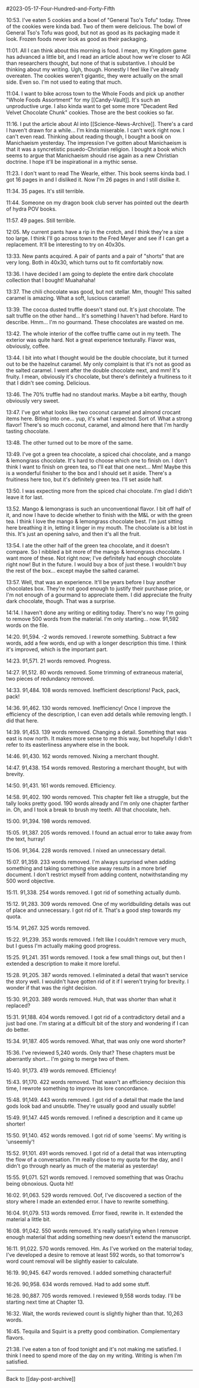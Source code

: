 #2023-05-17-Four-Hundred-and-Forty-Fifth

10:53.  I've eaten 5 cookies and a bowl of "General Tso's Tofu" today.  Three of the cookies were kinda bad.  Two of them were delicious.  The bowl of General Tso's Tofu was good, but not as good as its packaging made it look.  Frozen foods never look as good as their packaging.

11:01.  All I can think about this morning is food.  I mean, my Kingdom game has advanced a little bit, and I read an article about how we're closer to AGI than researchers thought, but none of that is substantive.  I should be thinking about my writing.  Ugh, though.  Honestly I feel like I've already overeaten.  The cookies weren't gigantic, they were actually on the small side.  Even so.  I'm not used to eating that much.

11:04.  I want to bike across town to the Whole Foods and pick up another "Whole Foods Assortment" for my [[Candy-Vault]].  It's such an unproductive urge.  I also kinda want to get some more "Decadent Red Velvet Chocolate Chunk" cookies.  Those are the best cookies so far.

11:16.  I put the article about AI into [[Science-News-Archive]].  There's a card I haven't drawn for a while...  I'm kinda miserable.  I can't work right now.  I can't even read.  Thinking about reading though, I bought a book on Manichaeism yesterday.  The impression I've gotten about Manichaeism is that it was a syncretistic psuedo-Christian religion.  I bought a book which seems to argue that Manichaeism should rise again as a new Christian doctrine.  I hope it'll be inspirational in a mythic sense.

11:23.  I don't want to read The Wearle, either.  This book seems kinda bad.  I got 16 pages in and I disliked it.  Now I'm 26 pages in and I still dislike it.

11:34.  35 pages.  It's still terrible.

11:44.  Someone on my dragon book club server has pointed out the dearth of hydra POV books. 

11:57.  49 pages.  Still terrible.

12:05.  My current pants have a rip in the crotch, and I think they're a size too large.  I think I'll go across town to the Fred Meyer and see if I can get a replacement.  It'll be interesting to try on 40x30s.

13:33.  New pants acquired.  A pair of pants and a pair of "shorts" that are very long.  Both in 40x30, which turns out to fit comfortably now.

13:36.  I have decided I am going to deplete the entire dark chocolate collection that I bought!  Muahahaha!

13:37.  The chili chocolate was good, but not stellar.  Mm, though!  This salted caramel is amazing.  What a soft, luscious caramel!

13:39.  The cocoa dusted truffle doesn't stand out.  It's just chocolate.  The salt truffle on the other hand...  It's something I haven't had before.  Hard to describe.  Hmm...  I'm no gourmand.  These chocolates are wasted on me.

13:42.  The whole interior of the coffee truffle came out in my teeth.  The exterior was quite hard.  Not a great experience texturally.  Flavor was, obviously, coffee.

13:44.  I bit into what I thought would be the double chocolate, but it turned out to be the hazelnut caramel.  My only complaint is that it's not as good as the salted caramel.  I went after the double chocolate next, and mm!  It's fruity.  I mean, obviously it's chocolate, but there's definitely a fruitiness to it that I didn't see coming.  Delicious.

13:46.  The 70% truffle had no standout marks.  Maybe a bit earthy, though obviously very sweet.

13:47.  I've got what looks like two coconut caramel and almond crocant items here.  Biting into one... yup, it's what I expected.  Sort of.  What a strong flavor!  There's so much coconut, caramel, and almond here that I'm hardly tasting chocolate.

13:48.  The other turned out to be more of the same.

13:49.  I've got a green tea chocolate, a spiced chai chocolate, and a mango & lemongrass chocolate.  It's hard to choose which one to finish on.  I don't think I want to finish on green tea, so I'll eat that one next...  Mm!  Maybe this is a wonderful finisher to the box and I should set it aside.  There's a fruitiness here too, but it's definitely green tea.  I'll set aside half.

13:50.  I was expecting more from the spiced chai chocolate.  I'm glad I didn't leave it for last.

13.52.  Mango & lemongrass is such an unconventional flavor.  I bit off half of it, and now I have to decide whether to finish with the M&L or with the green tea.  I think I love the mango & lemongrass chocolate best.  I'm just sitting here breathing it in, letting it linger in my mouth.  The chocolate is a bit lost in this.  It's just an opening salvo, and then it's all the fruit.

13:54.  I ate the other half of the green tea chocolate, and it doesn't compare.  So I nibbled a bit more of the mango & lemongrass chocolate.  I want more of these.  Not right now; I've definitely had enough chocolate right now!  But in the future.  I would buy a box of just these.  I wouldn't buy the rest of the box... except maybe the salted caramel.

13:57.  Well, that was an experience.  It'll be years before I buy another chocolates box.  They're not good enough to justify their purchase price, or I'm not enough of a gourmand to appreciate them.  I did appreciate the fruity dark chocolate, though.  That was a surprise.

14:14.  I haven't done any writing or editing today.  There's no way I'm going to remove 500 words from the material.  I'm only starting... now.  91,592 words on the file.

14:20.  91,594.  -2 words removed.  I rewrote something.  Subtract a few words, add a few words, end up with a longer description this time.  I think it's improved, which is the important part.

14:23.  91,571.  21 words removed.  Progress.

14:27.  91,512.  80 words removed.  Some trimming of extraneous material, two pieces of redundancy removed.

14:33.  91,484.  108 words removed.  Inefficient descriptions!  Pack, pack, pack!

14:36.  91,462.  130 words removed.  Inefficiency!  Once I improve the efficiency of the description, I can even add details while removing length.  I did that here.

14:39.  91,453.  139 words removed.  Changing a detail.  Something that was east is now north.  It makes more sense to me this way, but hopefully I didn't refer to its easterliness anywhere else in the book.

14:46.  91,430.  162 words removed.  Nixing a merchant thought.

14:47.  91,438.  154 words removed.  Restoring a merchant thought, but with brevity.

14:50.  91,431.  161 words removed.  Efficiency.

14:58.  91,402.  190 words removed.  This chapter felt like a struggle, but the tally looks pretty good.  190 words already and I'm only one chapter farther in.  Oh, and I took a break to brush my teeth.  All that chocolate, heh.

15:00.  91,394.  198 words removed.

15:05.  91,387.  205 words removed.  I found an actual error to take away from the text, hurray!

15:06.  91,364.  228 words removed.  I nixed an unnecessary detail.

15:07.  91,359.  233 words removed.  I'm always surprised when adding something and taking something else away results in a more brief document.  I don't restrict myself from adding content, notwithstanding my 500 word objective.

15:11.  91,338.  254 words removed.  I got rid of something actually dumb.

15:12.  91,283.  309 words removed.  One of my worldbuilding details was out of place and unnecessary.  I got rid of it.  That's a good step towards my quota.

15:14.  91,267.  325 words removed.

15:22.  91,239.  353 words removed.  I felt like I couldn't remove very much, but I guess I'm actually making good progress.

15:25.  91,241.  351 words removed.  I took a few small things out, but then I extended a description to make it more loreful.

15:28.  91,205.  387 words removed.  I eliminated a detail that wasn't service the story well.  I wouldn't have gotten rid of it if I weren't trying for brevity.  I wonder if that was the right decision.

15:30.  91,203.  389 words removed.  Huh, that was shorter than what it replaced?

15:31.  91,188.  404 words removed.  I got rid of a contradictory detail and a just bad one.  I'm staring at a difficult bit of the story and wondering if I can do better.

15:34.  91,187.  405 words removed.  What, that was only one word shorter?

15:36.  I've reviewed 5,240 words.  Only that?  These chapters must be aberrantly short...  I'm going to merge two of them.

15:40.  91,173.  419 words removed.  Efficiency!

15:43.  91,170.  422 words removed.  That wasn't an efficiency decision this time, I rewrote something to improve its lore concordance.

15:48.  91,149.  443 words removed.  I got rid of a detail that made the land gods look bad and unsubtle.  They're usually good and usually subtle!

15:49.  91,147.  445 words removed.  I refined a description and it came up shorter!

15:50.  91,140.  452 words removed.  I got rid of some 'seems'.  My writing is 'unseemly'!

15:52.  91,101.  491 words removed.  I got rid of a detail that was interrupting the flow of a conversation.  I'm really close to my quota for the day, and I didn't go through nearly as much of the material as yesterday!

15:55.  91,071.  521 words removed.  I removed something that was Orachu being obnoxious.  Quota hit!

16:02.  91,063.  529 words removed.  Oof, I've discovered a section of the story where I made an extended error.  I have to rewrite something.

16:04.  91,079.  513 words removed.  Error fixed, rewrite in.  It extended the material a little bit.

16:08.  91,042.  550 words removed.  It's really satisfying when I remove enough material that adding something new doesn't extend the manuscript.

16:11.  91,022.  570 words removed.  Hm.  As I've worked on the material today, I've developed a desire to remove at least 592 words, so that tomorrow's word count removal will be slightly easier to calculate.

16:19.  90,945.  647 words removed.  I added something characterful!

16:26.  90,958.  634 words removed.  Had to add some stuff.

16:28.  90,887.  705 words removed.  I reviewed 9,558 words today.  I'll be starting next time at Chapter 13.

16:32.  Wait, the words reviewed count is slightly higher than that.  10,263 words.

16:45.  Tequila and Squirt is a pretty good combination.  Complementary flavors.

21:38.  I've eaten a ton of food tonight and it's not making me satisfied.  I think I need to spend more of the day on my writing.  Writing is when I'm satisfied.

---
Back to [[day-post-archive]]